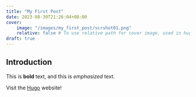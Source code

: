 ```yaml
---
title: "My First Post"
date: 2023-08-30T21:26:04+08:00
cover:
    image: "/images/my_first_post/scrshot01.png"
    relative: false # To use relative path for cover image, used in hugo Page-bundles
draft: true
---
```


## Introduction

This is **bold** text, and this is *emphasized* text.

Visit the [Hugo](https://gohugo.io) website!